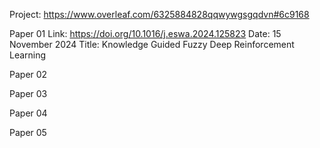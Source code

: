 Project: https://www.overleaf.com/6325884828qqwywgsgqdvn#6c9168

Paper 01
Link: https://doi.org/10.1016/j.eswa.2024.125823
Date: 15 November 2024
Title: Knowledge Guided Fuzzy Deep Reinforcement Learning

Paper 02


Paper 03


Paper 04


Paper 05
